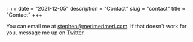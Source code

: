+++
date = "2021-12-05"
description = "Contact"
slug = "contact"
title = "Contact"
+++

You can email me at stephen@merimerimeri.com. If that doesn't work for you, 
message me up on [Twitter](https://twitter.com/_smeriwether).
